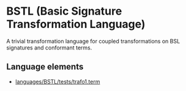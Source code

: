 # BSTL (Basic Signature Transformation Language)
A trivial transformation language for coupled transformations on BSL signatures and conformant terms.
## Language elements
* [languages/BSTL/tests/trafo1.term](../../languages/BSTL/tests/trafo1.term)

